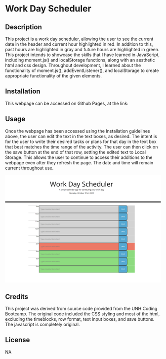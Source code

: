 # Work Day Scheduler

## Description
This project is a work day scheduler, allowing the user to see the current date in the header and current hour highlighted in red. In addition to this, past hours are highlighted in gray and future hours are highlighted in green. This project intends to showcase the skills that I have learned in JavaScript, including moment.js() and localStorage functions, along with an aesthetic html and css design. Throughout development, I learned about the functionality of moment.js(), addEventListener(), and localStorage to create appropriate functionality of the given elements.

## Installation

This webpage can be accessed on Github Pages, at the link:

## Usage

Once the webpage has been accessed using the Installation guidelines above, the user can edit the text in the text boxes, as desired. The intent is for the user to write their desired tasks or plans for that day in the text box that best matches the time range of the activity. The user can then click on the save button at the end of that row, setting the edited text to Local Storage. This allows the user to continue to access their additions to the webpage even after they refresh the page. The date and time will remain current throughout use.

![Scheduler Readme Screenshot](./assets/work-day-scheduler-screenshot.png)

## Credits

This project was derived from source code provided from the UNH Coding Bootcamp. The original code included the CSS styling and most of the html, excluding the timeblocks, row format, text input boxes, and save buttons. The javascript is completely original.

## License

NA
